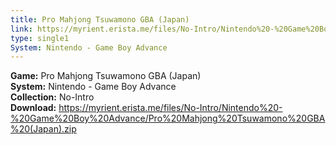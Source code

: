 ```yaml
---
title: Pro Mahjong Tsuwamono GBA (Japan)
link: https://myrient.erista.me/files/No-Intro/Nintendo%20-%20Game%20Boy%20Advance/Pro%20Mahjong%20Tsuwamono%20GBA%20(Japan).zip
type: single1
System: Nintendo - Game Boy Advance
---
```

<b>Game:</b> Pro Mahjong Tsuwamono GBA (Japan)<br>
<b>System:</b> Nintendo - Game Boy Advance<br>
<b>Collection:</b> No-Intro<br>
<b>Download:</b> https://myrient.erista.me/files/No-Intro/Nintendo%20-%20Game%20Boy%20Advance/Pro%20Mahjong%20Tsuwamono%20GBA%20(Japan).zip